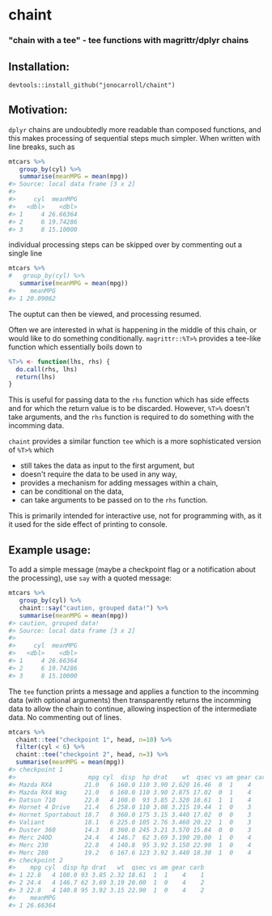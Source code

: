 <!-- README.md is generated from README.Rmd. Please edit that file -->
chaint
======

### "chain with a tee" - tee functions with magrittr/dplyr chains

Installation:
-------------

    devtools::install_github("jonocarroll/chaint")

Motivation:
-----------

`dplyr` chains are undoubtedly more readable than composed functions, and this makes processing of sequential steps much simpler. When written with line breaks, such as

``` r
mtcars %>% 
   group_by(cyl) %>% 
   summarise(meanMPG = mean(mpg))
#> Source: local data frame [3 x 2]
#> 
#>     cyl  meanMPG
#>   <dbl>    <dbl>
#> 1     4 26.66364
#> 2     6 19.74286
#> 3     8 15.10000
```

individual processing steps can be skipped over by commenting out a single line

``` r
mtcars %>% 
#   group_by(cyl) %>% 
   summarise(meanMPG = mean(mpg))
#>    meanMPG
#> 1 20.09062
```

The ouptut can then be viewed, and processing resumed.

Often we are interested in what is happening in the middle of this chain, or would like to do something conditionally. `magrittr::%T>%` provides a tee-like function which essentially boils down to

``` r
%T>% <- function(lhs, rhs) {
  do.call(rhs, lhs)
  return(lhs)
}
```

This is useful for passing data to the `rhs` function which has side effects and for which the return value is to be discarded. However, `%T>%` doesn't take arguments, and the `rhs` function is required to do something with the incomming data.

`chaint` provides a similar function `tee` which is a more sophisticated version of `%T>%` which

-   still takes the data as input to the first argument, but
-   doesn't require the data to be used in any way,
-   provides a mechanism for adding messages within a chain,
-   can be conditional on the data,
-   can take arguments to be passed on to the `rhs` function.

This is primarily intended for interactive use, not for programming with, as it it used for the side effect of printing to console.

Example usage:
--------------

To add a simple message (maybe a checkpoint flag or a notification about the processing), use `say` with a quoted message:

``` r
mtcars %>% 
   group_by(cyl) %>% 
   chaint::say("caution, grouped data!") %>% 
   summarise(meanMPG = mean(mpg))
#> caution, grouped data!
#> Source: local data frame [3 x 2]
#> 
#>     cyl  meanMPG
#>   <dbl>    <dbl>
#> 1     4 26.66364
#> 2     6 19.74286
#> 3     8 15.10000
```

The `tee` function prints a message and applies a function to the incomming data (with optional arguments) then transparently returns the incomming data to allow the chain to continue, allowing inspection of the intermediate data. No commenting out of lines.

``` r
mtcars %>%
  chaint::tee("checkpoint 1", head, n=10) %>%
  filter(cyl < 6) %>%
  chaint::tee("checkpoint 2", head, n=3) %>%
  summarise(meanMPG = mean(mpg))
#> checkpoint 1
#>                    mpg cyl  disp  hp drat    wt  qsec vs am gear carb
#> Mazda RX4         21.0   6 160.0 110 3.90 2.620 16.46  0  1    4    4
#> Mazda RX4 Wag     21.0   6 160.0 110 3.90 2.875 17.02  0  1    4    4
#> Datsun 710        22.8   4 108.0  93 3.85 2.320 18.61  1  1    4    1
#> Hornet 4 Drive    21.4   6 258.0 110 3.08 3.215 19.44  1  0    3    1
#> Hornet Sportabout 18.7   8 360.0 175 3.15 3.440 17.02  0  0    3    2
#> Valiant           18.1   6 225.0 105 2.76 3.460 20.22  1  0    3    1
#> Duster 360        14.3   8 360.0 245 3.21 3.570 15.84  0  0    3    4
#> Merc 240D         24.4   4 146.7  62 3.69 3.190 20.00  1  0    4    2
#> Merc 230          22.8   4 140.8  95 3.92 3.150 22.90  1  0    4    2
#> Merc 280          19.2   6 167.6 123 3.92 3.440 18.30  1  0    4    4
#> checkpoint 2
#>    mpg cyl  disp hp drat   wt  qsec vs am gear carb
#> 1 22.8   4 108.0 93 3.85 2.32 18.61  1  1    4    1
#> 2 24.4   4 146.7 62 3.69 3.19 20.00  1  0    4    2
#> 3 22.8   4 140.8 95 3.92 3.15 22.90  1  0    4    2
#>    meanMPG
#> 1 26.66364
```
